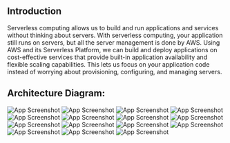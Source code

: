 ## Introduction

Serverless computing allows us to build and run
applications and services without thinking about servers.
With serverless computing, your application still runs on
servers, but all the server management is done by AWS.
Using AWS and its Serverless Platform, we can build and
deploy applications on cost-effective services that provide
built-in application availability and flexible scaling
capabilities. This lets us focus on your application code
instead of worrying about provisioning, configuring, and
managing servers.

## Architecture Diagram:



![App Screenshot](https://d1.awsstatic.com/Test%20Images/Kate%20Test%20Images/Serverless_Web_App_LP_assets-12.da876b91b6451199d3582b6cc81dc17ff7e5791f.png)
![App Screenshot](https://github.com/Anup-Narkhede/Serverless-Web-Application/blob/master/Images/1.png)
![App Screenshot](https://github.com/Anup-Narkhede/Serverless-Web-Application/blob/master/Images/2.png)
![App Screenshot](https://github.com/Anup-Narkhede/Serverless-Web-Application/blob/master/Images/3.png)
![App Screenshot](https://github.com/Anup-Narkhede/Serverless-Web-Application/blob/master/Images/4.png)
![App Screenshot](https://github.com/Anup-Narkhede/Serverless-Web-Application/blob/master/Images/5.png)
![App Screenshot](https://github.com/Anup-Narkhede/Serverless-Web-Application/blob/master/Images/6.png)
![App Screenshot](https://github.com/Anup-Narkhede/Serverless-Web-Application/blob/master/Images/7.png)
![App Screenshot](https://github.com/Anup-Narkhede/Serverless-Web-Application/blob/master/Images/8.png)
![App Screenshot](https://github.com/Anup-Narkhede/Serverless-Web-Application/blob/master/Images/9.png)
![App Screenshot](https://github.com/Anup-Narkhede/Serverless-Web-Application/blob/master/Images/10.png)
![App Screenshot](https://github.com/Anup-Narkhede/Serverless-Web-Application/blob/master/Images/11.png)
![App Screenshot](https://github.com/Anup-Narkhede/Serverless-Web-Application/blob/master/Images/12.png)
![App Screenshot](https://github.com/Anup-Narkhede/Serverless-Web-Application/blob/master/Images/13.png)
![App Screenshot](https://github.com/Anup-Narkhede/Serverless-Web-Application/blob/master/Images/14.png)
